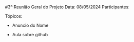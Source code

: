#3º Reunião Geral do Projeto
Data: 08/05/2024
Participantes:

Tópicos:

- Anuncio do Nome

- Aula sobre github

